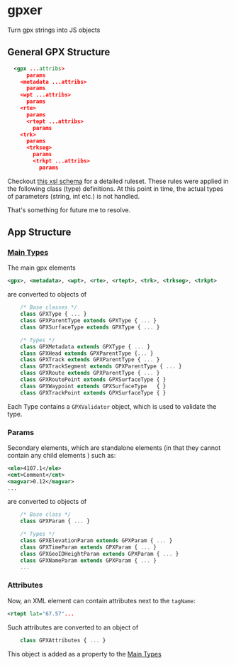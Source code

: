 # gpxer

Turn gpx strings into JS objects


## General GPX Structure

```xml
  <gpx ...attribs>
      params
    <metadata ...attribs>
      params
    <wpt ...attribs>
      params
    <rte>
      params
      <rtept ...attribs>
        params
    <trk>
      params
      <trkseg>
        params
        <trkpt ...attribs>
          params
 ```
Checkout [this xsl schema](https://www.topografix.com/GPX/1/1/gpx.xsd) for a detailed ruleset.
These rules were applied in the following class (type) definitions.
At this point in time, the actual types of parameters (string, int etc.) is not handled.

That's something for future me to resolve.



## App Structure 

### [Main Types](#main-types)

The main gpx elements
```xml
<gpx>, <metadata>, <wpt>, <rte>, <rtept>, <trk>, <trkseg>, <trkpt> 
```
are converted to objects of
```js
    /* Base classes */
    class GPXType { ... }
    class GPXParentType extends GPXType { ... }
    class GPXSurfaceType extends GPXType { ... }

    /* Types */
    class GPXMetadata extends GPXType { ... }
    class GPXHead extends GPXParentType {... }
    class GPXTrack extends GPXParentType { ... }
    class GPXTrackSegment extends GPXParentType { ... }
    class GPXRoute extends GPXParentType { ... }
    class GPXRoutePoint extends GPXSurfaceType { }
    class GPXWaypoint extends GPXSurfaceType   { }
    class GPXTrackPoint extends GPXSurfaceType { }
```
Each Type contains a `GPXValidator` object, which is used
to validate the type.


### Params

Secondary elements, which are standalone elements (in that they cannot contain any child elements ) such as: 
```xml
<ele>4107.1</ele>
<cmt>Comment</cmt>
<magvar>0.12</magvar>
...
```
are converted to objects of
```js
    /* Base class */
    class GPXParam { ... }

    /* Types */
    class GPXElevationParam extends GPXParam { ... }
    class GPXTimeParam extends GPXParam { ... }
    class GPXGeoIDHeightParam extends GPXParam { ... }
    class GPXNameParam extends GPXParam { ... }
    ...
```


### Attributes

Now, an XML element can contain attributes next to the `tagName`: 
```xml
<rtept lat="67.57"...
``` 
Such attributes are converted to an object of 
```js
    class GPXAttributes { ... }
```
This object is added as a property to the [Main Types](#main-types)
